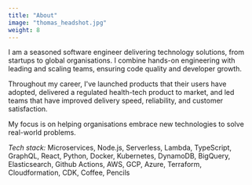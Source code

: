 ```yaml
---
title: "About"
image: "thomas_headshot.jpg"
weight: 8
---
```


I am a seasoned software engineer delivering technology solutions, from startups to global organisations. I combine hands-on engineering with leading and scaling teams, ensuring code quality and developer growth. 

Throughout my career, I've launched products that their users have adopted, delivered a regulated health-tech product to market, and led teams that have improved delivery speed, reliability, and customer satisfaction. 

My focus is on helping organisations embrace new technologies to solve real-world problems.

_Tech stack:_  Microservices, Node.js, Serverless, Lambda, TypeScript, GraphQL, React, Python, Docker, Kubernetes, DynamoDB, BigQuery, Elasticsearch, Github Actions, AWS, GCP, Azure, Terraform, Cloudformation, CDK, Coffee, Pencils